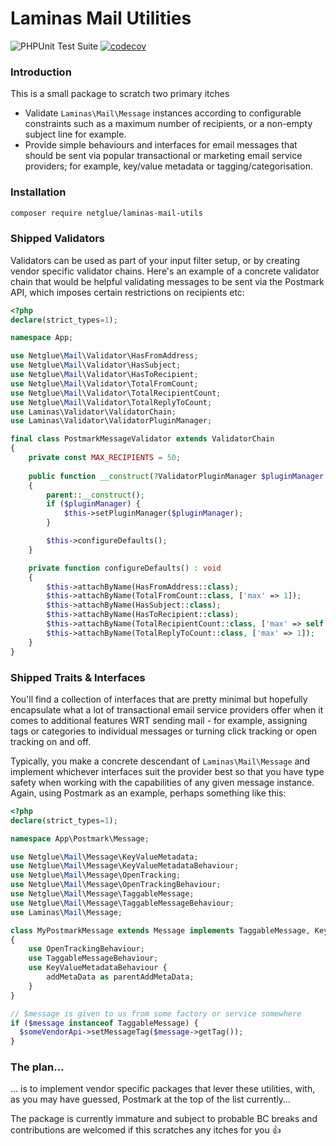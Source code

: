 # Laminas Mail Utilities

![PHPUnit Test Suite](https://github.com/netglue/laminas-mail-utils/workflows/PHPUnit%20Test%20Suite/badge.svg)
[![codecov](https://codecov.io/gh/netglue/laminas-mail-utils/branch/master/graph/badge.svg)](https://codecov.io/gh/netglue/laminas-mail-utils)

### Introduction

This is a small package to scratch two primary itches

 - Validate `Laminas\Mail\Message` instances according to configurable constraints such as a maximum number of recipients, or a non-empty subject line for example.
 - Provide simple behaviours and interfaces for email messages that should be sent via popular transactional or marketing email service providers; for example, key/value metadata or tagging/categorisation.

### Installation

```bash
composer require netglue/laminas-mail-utils
```

### Shipped Validators

Validators can be used as part of your input filter setup, or by creating vendor specific validator chains. Here's an example of a concrete validator chain that would be helpful validating messages to be sent via the Postmark API, which imposes certain restrictions on recipients etc:

```php
<?php
declare(strict_types=1);

namespace App;

use Netglue\Mail\Validator\HasFromAddress;
use Netglue\Mail\Validator\HasSubject;
use Netglue\Mail\Validator\HasToRecipient;
use Netglue\Mail\Validator\TotalFromCount;
use Netglue\Mail\Validator\TotalRecipientCount;
use Netglue\Mail\Validator\TotalReplyToCount;
use Laminas\Validator\ValidatorChain;
use Laminas\Validator\ValidatorPluginManager;

final class PostmarkMessageValidator extends ValidatorChain
{
  	private const MAX_RECIPIENTS = 50;
 		
    public function __construct(?ValidatorPluginManager $pluginManager = null)
    {
        parent::__construct();
        if ($pluginManager) {
            $this->setPluginManager($pluginManager);
        }

        $this->configureDefaults();
    }

    private function configureDefaults() : void
    {
        $this->attachByName(HasFromAddress::class);
        $this->attachByName(TotalFromCount::class, ['max' => 1]);
        $this->attachByName(HasSubject::class);
        $this->attachByName(HasToRecipient::class);
        $this->attachByName(TotalRecipientCount::class, ['max' => self::MAX_RECIPIENTS]);
        $this->attachByName(TotalReplyToCount::class, ['max' => 1]);
    }
}

```

### Shipped Traits & Interfaces

You'll find a collection of interfaces that are pretty minimal but hopefully encapsulate what a lot of transactional email service providers offer when it comes to additional features WRT sending mail - for example, assigning tags or categories to individual messages or turning click tracking or open tracking on and off.

Typically, you make a concrete descendant of `Laminas\Mail\Message` and implement whichever interfaces suit the provider best so that you have type safety when working with the capabilities of any given message instance. Again, using Postmark as an example, perhaps something like this:

```php
<?php
declare(strict_types=1);

namespace App\Postmark\Message;

use Netglue\Mail\Message\KeyValueMetadata;
use Netglue\Mail\Message\KeyValueMetadataBehaviour;
use Netglue\Mail\Message\OpenTracking;
use Netglue\Mail\Message\OpenTrackingBehaviour;
use Netglue\Mail\Message\TaggableMessage;
use Netglue\Mail\Message\TaggableMessageBehaviour;
use Laminas\Mail\Message;

class MyPostmarkMessage extends Message implements TaggableMessage, KeyValueMetadata, OpenTracking
{
    use OpenTrackingBehaviour;
    use TaggableMessageBehaviour;
    use KeyValueMetadataBehaviour {
        addMetaData as parentAddMetaData;
    }
}
```

```php
// $message is given to us from some factory or service somewhere
if ($message instanceof TaggableMessage) {
  $someVendorApi->setMessageTag($message->getTag());
}
```

### The plan…

… is to implement vendor specific packages that lever these utilities, with, as you may have guessed, Postmark at the top of the list currently…

The package is currently immature and subject to probable BC breaks and contributions are welcomed if this scratches any itches for you 👍




